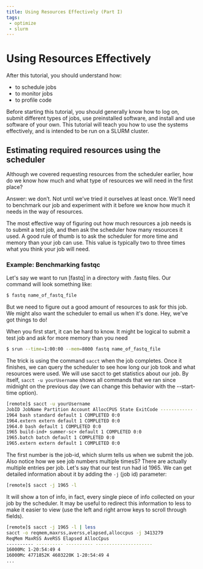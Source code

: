 ```yaml
---
title: Using Resources Effectively (Part I)
tags: 
 - optimize
 - slurm
---
```


# Using Resources Effectively

After this tutorial, you should understand how:

 - to schedule jobs
 - to monitor jobs
 - to profile code

Before starting this tutorial, you should generally know how to log on, submit different types of jobs, use preinstalled software, and install and use software of your own. This tutorial 
will teach you how to use the systems effectively, and is intended to be run on a SLURM cluster.

## Estimating required resources using the scheduler

Although we covered requesting resources from the scheduler earlier, how do we know how much and what type of resources we will need in the first place?

Answer: we don’t. Not until we’ve tried it ourselves at least once. We’ll need to benchmark our job and experiment with it before we know how much it needs in the way of resources.

The most effective way of figuring out how much resources a job needs is to submit a test job, and then ask the scheduler how many resources it used. A good rule of thumb is to ask the scheduler for more time and memory than your job can use. This value is typically two to three times what you think your job will need.

### Example: Benchmarking fastqc

Let's say we want to run [fastq] in a directory with .fastq files. Our command will look something
like:

```bash
$ fastq name_of_fastq_file
```

But we need to figure out a good amount of resources to ask for this job. We might
also want the scheduler to email us when it's done. Hey, we've got things to do!

When you first start, it can be hard to know. It might be logical to submit a test
job and ask for more memory than you need

```bash
$ srun --time=1:00:00 --mem=8000 fastq name_of_fastq_file
```

The trick is using the command `sacct` when the job completes. Once it finishes,
we can query the scheduler to see how long our job took and what resources were used. We will use sacct to get statistics about our job. By itself, `sacct -u yourUsername` shows all commands that we ran since midnight on the previous day (we can change this behavior with the --start-time option).

```bash
[remote]$ sacct -u yourUsername        
JobID JobName Partition Account AllocCPUS State ExitCode ------------ ---------- ---------- ---------- ---------- ---------- -------- 
1964 bash standard default 1 COMPLETED 0:0 
1964.extern extern default 1 COMPLETED 0:0 
1964.0 bash default 1 COMPLETED 0:0 
1965 build-ind+ summer-sc+ default 1 COMPLETED 0:0 
1965.batch batch default 1 COMPLETED 0:0 
1965.extern extern default 1 COMPLETED 0:0    
```

The first number is the job-id, which slurm tells us when we submit the job. Also notice how we see
job numbers multiple timesS? There are actually multiple entries per job. Let's say that our test
run had id 1965. We can get detailed information about it by adding the `-j` (job id) parameter:

```bash
[remote]$ sacct -j 1965 -l    
```

It will show a ton of info, in fact, every single piece of info collected on your job by the scheduler. It may be useful to redirect this information to less to make it easier to view (use the left and right arrow keys to scroll through fields).

```bash
[remote]$ sacct -j 1965 -l | less    
sacct -o reqmem,maxrss,averss,elapsed,alloccpus -j 3413279
ReqMem MaxRSS AveRSS Elapsed AllocCpus
---------- ---------- ---------- ---------------------
16000Mc 1-20:54:49 4
16000Mc 4771852K 4603220K 1-20:54:49 4
...
```
